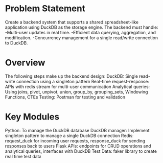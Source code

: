# Problem Statement
Create a backend system that supports a shared spreadsheet-like application using DuckDB as the storage engine. The backend must handle: -Multi-user updates in real time. -Efficient data querying, aggregation, and modification. -Concurrency management for a single read/write connection to DuckDB.

# Overview
The following steps make up the backend design:
DuckDB: Single read-write connection using a singleton pattern
Real-time request-response: APIs with redis stream for multi-user communication
Analytical queries: Using joins, pivot, unpivot, union, group_by, grouping_sets, Windowing Functions, CTEs
Testing: Postman for testing and validation

# Key Modules
Python: To manage the DuckDB database
DuckDB manager: Implement singleton pattern to manage a single DuckDB connection
Redis: request_duck for incoming user requests, response_duck for sending responses back to users
Flask APIs: endpoints for CRUD operations and analytical queries, interfaces with DuckDB
Test Data: faker library to create real time test data
